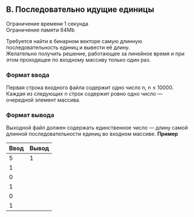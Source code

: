 ## B. Последовательно идущие единицы

Ограничение времени 1 секунда  
Ограничение памяти 64Mb

Требуется найти в бинарном векторе самую длинную последовательность единиц и вывести её длину.  
Желательно получить решение, работающее за линейное время и при этом проходящее по входному массиву только один раз.

### Формат ввода

Первая строка входного файла содержит одно число n, n ≤ 10000. Каждая из следующих n строк содержит ровно одно число —
очередной элемент массива.

### Формат вывода

Выходной файл должен содержать единственное число — длину самой длинной последовательности единиц во входном массиве.
**Пример**

| Ввод | Вывод |
|------|-------|
| 5    | 1     |
| 1    |       |
| 0    |       |  
| 1    |       |  
| 0    |       |  
| 1    |       |  
